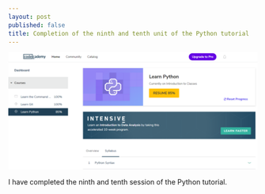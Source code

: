 ```yaml
---
layout: post
published: false
title: Completion of the ninth and tenth unit of the Python tutorial
---
```

![zoltan_tomko_python_9_10.PNG](/img/zoltan_tomko_python_9_10.PNG)

I have completed the ninth and tenth session of the Python tutorial.
